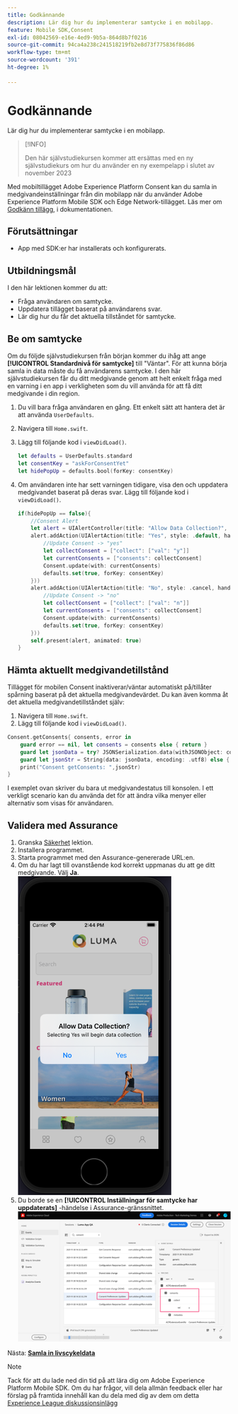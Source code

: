 ```yaml
---
title: Godkännande
description: Lär dig hur du implementerar samtycke i en mobilapp.
feature: Mobile SDK,Consent
exl-id: 08042569-e16e-4ed9-9b5a-864d8b7f0216
source-git-commit: 94ca4a238c241518219fb2e8d73f775836f86d86
workflow-type: tm+mt
source-wordcount: '391'
ht-degree: 1%

---
```


# Godkännande

Lär dig hur du implementerar samtycke i en mobilapp.

>[!INFO]
>
> Den här självstudiekursen kommer att ersättas med en ny självstudiekurs om hur du använder en ny exempelapp i slutet av november 2023

Med mobiltillägget Adobe Experience Platform Consent kan du samla in medgivandeinställningar från din mobilapp när du använder Adobe Experience Platform Mobile SDK och Edge Network-tillägget. Läs mer om [Godkänn tillägg](https://developer.adobe.com/client-sdks/documentation/consent-for-edge-network/), i dokumentationen.

## Förutsättningar

* App med SDK:er har installerats och konfigurerats.

## Utbildningsmål

I den här lektionen kommer du att:

* Fråga användaren om samtycke.
* Uppdatera tillägget baserat på användarens svar.
* Lär dig hur du får det aktuella tillståndet för samtycke.

## Be om samtycke

Om du följde självstudiekursen från början kommer du ihåg att ange **[!UICONTROL Standardnivå för samtycke]** till &quot;Väntar&quot;. För att kunna börja samla in data måste du få användarens samtycke. I den här självstudiekursen får du ditt medgivande genom att helt enkelt fråga med en varning i en app i verkligheten som du vill använda för att få ditt medgivande i din region.

1. Du vill bara fråga användaren en gång. Ett enkelt sätt att hantera det är att använda `UserDefaults`.
1. Navigera till `Home.swift`.
1. Lägg till följande kod i `viewDidLoad()`.

   ```swift
   let defaults = UserDefaults.standard
   let consentKey = "askForConsentYet"
   let hidePopUp = defaults.bool(forKey: consentKey)
   ```

1. Om användaren inte har sett varningen tidigare, visa den och uppdatera medgivandet baserat på deras svar. Lägg till följande kod i `viewDidLoad()`.

   ```swift
   if(hidePopUp == false){
       //Consent Alert
       let alert = UIAlertController(title: "Allow Data Collection?", message: "Selecting Yes will begin data collection", preferredStyle: .alert)
       alert.addAction(UIAlertAction(title: "Yes", style: .default, handler: { action in
           //Update Consent -> "yes"
           let collectConsent = ["collect": ["val": "y"]]
           let currentConsents = ["consents": collectConsent]
           Consent.update(with: currentConsents)
           defaults.set(true, forKey: consentKey)
       }))
       alert.addAction(UIAlertAction(title: "No", style: .cancel, handler: { action in
           //Update Consent -> "no"
           let collectConsent = ["collect": ["val": "n"]]
           let currentConsents = ["consents": collectConsent]
           Consent.update(with: currentConsents)
           defaults.set(true, forKey: consentKey)
       }))
       self.present(alert, animated: true)
   }
   ```


## Hämta aktuellt medgivandetillstånd

Tillägget för mobilen Consent inaktiverar/väntar automatiskt på/tillåter spårning baserat på det aktuella medgivandevärdet. Du kan även komma åt det aktuella medgivandetillståndet själv:

1. Navigera till `Home.swift`.
1. Lägg till följande kod i `viewDidLoad()`.

```swift
Consent.getConsents{ consents, error in
    guard error == nil, let consents = consents else { return }
    guard let jsonData = try? JSONSerialization.data(withJSONObject: consents, options: .prettyPrinted) else { return }
    guard let jsonStr = String(data: jsonData, encoding: .utf8) else { return }
    print("Consent getConsents: ",jsonStr)
}
```

I exemplet ovan skriver du bara ut medgivandestatus till konsolen. I ett verkligt scenario kan du använda det för att ändra vilka menyer eller alternativ som visas för användaren.

## Validera med Assurance

1. Granska [Säkerhet](assurance.md) lektion.
1. Installera programmet.
1. Starta programmet med den Assurance-genererade URL:en.
1. Om du har lagt till ovanstående kod korrekt uppmanas du att ge ditt medgivande. Välj **Ja**.
   ![medgivandepopup](assets/mobile-consent-validate.png)
1. Du borde se en **[!UICONTROL Inställningar för samtycke har uppdaterats]** -händelse i Assurance-gränssnittet.
   ![validera samtycke](assets/mobile-consent-update.png)

Nästa: **[Samla in livscykeldata](lifecycle-data.md)**

>[!NOTE]
>
>Tack för att du lade ned din tid på att lära dig om Adobe Experience Platform Mobile SDK. Om du har frågor, vill dela allmän feedback eller har förslag på framtida innehåll kan du dela med dig av dem om detta [Experience League diskussionsinlägg](https://experienceleaguecommunities.adobe.com/t5/adobe-experience-platform-launch/tutorial-discussion-implement-adobe-experience-cloud-in-mobile/td-p/443796)
